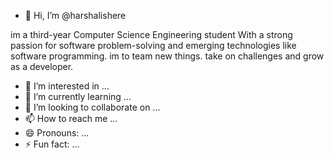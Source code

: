 - 👋 Hi, I’m @harshalishere

im a third-year Computer Science Engineering student With a strong passion for software
problem-solving and emerging technologies like software programming. im
to team new things. take on challenges and grow as a developer.

- 👀 I’m interested in ...
- 🌱 I’m currently learning ...
- 💞️ I’m looking to collaborate on ...
- 📫 How to reach me ...
- 😄 Pronouns: ...
- ⚡ Fun fact: ...

<!--Hi, 
--->
